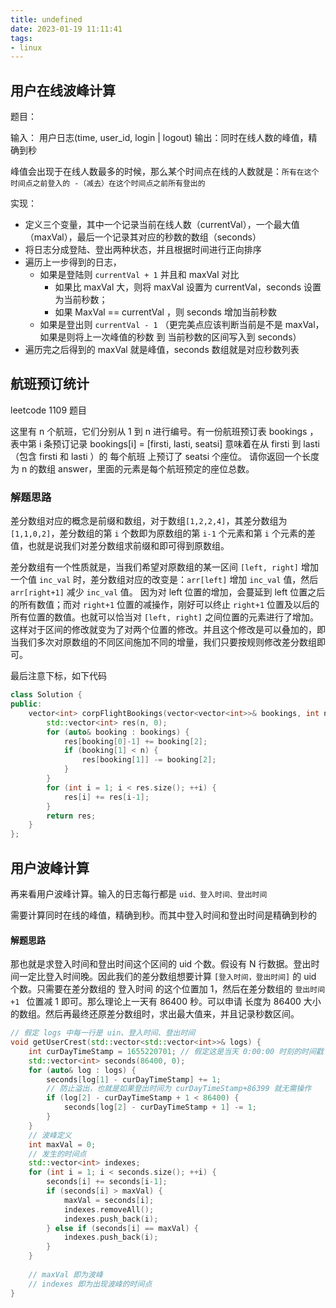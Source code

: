 ```yaml
---
title: undefined
date: 2023-01-19 11:11:41
tags:
- linux
---
```


## 用户在线波峰计算

题目：

输入： 用户日志(time, user_id, login | logout)
输出：同时在线人数的峰值，精确到秒

峰值会出现于在线人数最多的时候，那么某个时间点在线的人数就是：`所有在这个时间点之前登入的 -（减去）在这个时间点之前所有登出的` 

实现：

- 定义三个变量，其中一个记录当前在线人数（currentVal），一个最大值（maxVal），最后一个记录其对应的秒数的数组（seconds）
- 将日志分成登陆、登出两种状态，并且根据时间进行正向排序
- 遍历上一步得到的日志，
    - 如果是登陆则 `currentVal + 1` 并且和 maxVal 对比
        - 如果比 maxVal 大，则将 maxVal 设置为 currentVal，seconds 设置为当前秒数；
        - 如果 MaxVal == currentVal ，则 seconds 增加当前秒数
    - 如果是登出则 `currentVal - 1` （更完美点应该判断当前是不是 maxVal，如果是则将上一次峰值的秒数 到 当前秒数的区间写入到 seconds）
- 遍历完之后得到的 maxVal 就是峰值，seconds 数组就是对应秒数列表

## 航班预订统计

leetcode 1109 题目

这里有 n 个航班，它们分别从 1 到 n 进行编号。有一份航班预订表 bookings ，表中第 i 条预订记录 bookings[i] = [firsti, lasti, seatsi] 意味着在从 firsti 到 lasti （包含 firsti 和 lasti ）的 每个航班 上预订了 seatsi 个座位。
请你返回一个长度为 n 的数组 answer，里面的元素是每个航班预定的座位总数。

### 解题思路

差分数组对应的概念是前缀和数组，对于数组`[1,2,2,4]`，其差分数组为 `[1,1,0,2]`，差分数组的第 `i` 个数即为原数组的第 `i-1` 个元素和第 `i` 个元素的差值，也就是说我们对差分数组求前缀和即可得到原数组。

差分数组有一个性质就是，当我们希望对原数组的某一区间 `[left, right]` 增加一个值 `inc_val` 时，差分数组对应的改变是：`arr[left]` 增加 `inc_val` 值，然后 `arr[right+1]` 减少 `inc_val` 值。 因为对 left 位置的增加，会蔓延到 left 位置之后的所有数值；而对 `right+1` 位置的减操作，刚好可以终止 `right+1` 位置及以后的所有位置的数值。也就可以恰当对 `[left, right]` 之间位置的元素进行了增加。这样对于区间的修改就变为了对两个位置的修改。并且这个修改是可以叠加的，即当我们多次对原数组的不同区间施加不同的增量，我们只要按规则修改差分数组即可。

最后注意下标，如下代码

```cpp
class Solution {
public:
    vector<int> corpFlightBookings(vector<vector<int>>& bookings, int n) {
        std::vector<int> res(n, 0);
        for (auto& booking : bookings) {
            res[booking[0]-1] += booking[2];
            if (booking[1] < n) {
                res[booking[1]] -= booking[2];
            }
        }
        for (int i = 1; i < res.size(); ++i) {
            res[i] += res[i-1];
        }
        return res;
    }
};
```

## 用户波峰计算

再来看用户波峰计算。输入的日志每行都是 `uid、登入时间、登出时间` 

需要计算同时在线的峰值，精确到秒。而其中登入时间和登出时间是精确到秒的

#### 解题思路

那也就是求登入时间和登出时间这个区间的 uid 个数。假设有 N 行数据。登出时间一定比登入时间晚。因此我们的差分数组想要计算 `[登入时间，登出时间]` 的 uid 个数。只需要在差分数组的 登入时间 的这个位置加 1，然后在差分数组的 `登出时间+1 ` 位置减 1 即可。那么理论上一天有 86400 秒。可以申请 长度为 86400 大小的数组。然后再最终还原差分数组时，求出最大值来，并且记录秒数区间。

```cpp
// 假定 logs 中每一行是 uin、登入时间、登出时间
void getUserCrest(std::vector<std::vector<int>>& logs) {
	int curDayTimeStamp = 1655220701; // 假定这是当天 0:00:00 时刻的时间戳
	std::vector<int> seconds(86400, 0);
	for (auto& log : logs) {
		seconds[log[1] - curDayTimeStamp] += 1;
        // 防止溢出，也就是如果登出时间为 curDayTimeStamp+86399 就无需操作
        if (log[2] - curDayTimeStamp + 1 < 86400) { 
			seconds[log[2] - curDayTimeStamp + 1] -= 1;
        }
	}
	// 波峰定义
	int maxVal = 0;
	// 发生的时间点
	std::vector<int> indexes;
	for (int i = 1; i < seconds.size(); ++i) {
		seconds[i] += seconds[i-1];
		if (seconds[i] > maxVal) {
			maxVal = seconds[i];
			indexes.removeAll();
			indexes.push_back(i);
		} else if (seconds[i] == maxVal) {
			indexes.push_back(i);
		}
	}
	
	// maxVal 即为波峰
	// indexes 即为出现波峰的时间点
}
```













